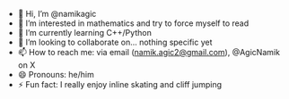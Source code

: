 - 👋 Hi, I’m @namikagic
- 👀 I’m interested in mathematics and try to force myself to read
- 🌱 I’m currently learning C++/Python
- 💞️ I’m looking to collaborate on... nothing specific yet
- 📫 How to reach me: via email (namik.agic2@gmail.com), @AgicNamik on X
- 😄 Pronouns: he/him
- ⚡ Fun fact: I really enjoy inline skating and cliff jumping

<!---
namikagic/namikagic is a ✨ special ✨ repository because its `README.md` (this file) appears on your GitHub profile.
You can click the Preview link to take a look at your changes.
--->
